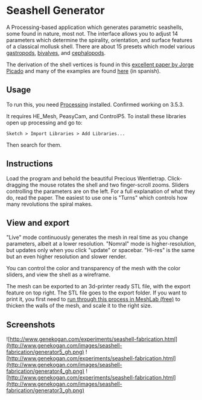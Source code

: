 # Seashell Generator

A Processing-based application which generates parametric seashells, some found in nature, most not.  The interface allows you to adjust 14 parameters which determine the spirality, orientation, and surface features of a classical mollusk shell. There are about 15 presets which model various [gastropods](http://en.wikipedia.org/wiki/Gastropoda), [bivalves](http://en.wikipedia.org/wiki/Bivalvia), and [cephalopods](http://en.wikipedia.org/wiki/Cephalopod).

The derivation of the shell vertices is found in this [excellent paper by Jorge Picado](http://www.mat.uc.pt/~picado/conchas/eng/article.pdf) and many of the examples are found [here](http://www.mat.uc.pt/~picado/conchas/exemplosindex.html) (in spanish).

## Usage

To run this, you need [Processing](http://www.processing.org) installed. Confirmed working on 3.5.3. 

It requires HE_Mesh, PeasyCam, and ControlP5. To install these libraries open up processing and go to:


```
Sketch > Import Libraries > Add Libraries...
```
Then search for them.


## Instructions

Load the program and behold the beautiful Precious Wentletrap. Click-dragging the mouse rotates the shell and two finger-scroll zooms. Sliders controlling the parameters are on the left.  For a full explanation of what they do, read the paper. The easiest to use one is "Turns" which controls how many revolutions the spiral makes.

## View and export

"Live" mode continuously generates the mesh in real time as you change parameters, albeit at a lower resolution. "Nomral" mode is higher-resolution, but updates only when you click "update" or spacebar. "Hi-res" is the same but an even higher resolution and slower render.

You can control the color and transparency of the mesh with the color sliders, and view the shell as a wireframe.

The mesh can be exported to an 3d-printer ready STL file, with the export feature on top right. The STL file goes to the export folder. If you want to print it, you first need to [run through this process in MeshLab (free)](http://www.shapeways.com/forum/index.php?t=msg&goto=8163) to thicken the walls of the mesh, and scale it to the right size.

## Screenshots

![http://www.genekogan.com/experiments/seashell-fabrication.html](http://www.genekogan.com/images/seashell-fabrication/generator5_gh.png)
![http://www.genekogan.com/experiments/seashell-fabrication.html](http://www.genekogan.com/images/seashell-fabrication/generator4_gh.png)
![http://www.genekogan.com/experiments/seashell-fabrication.html](http://www.genekogan.com/images/seashell-fabrication/generator3_gh.png)
